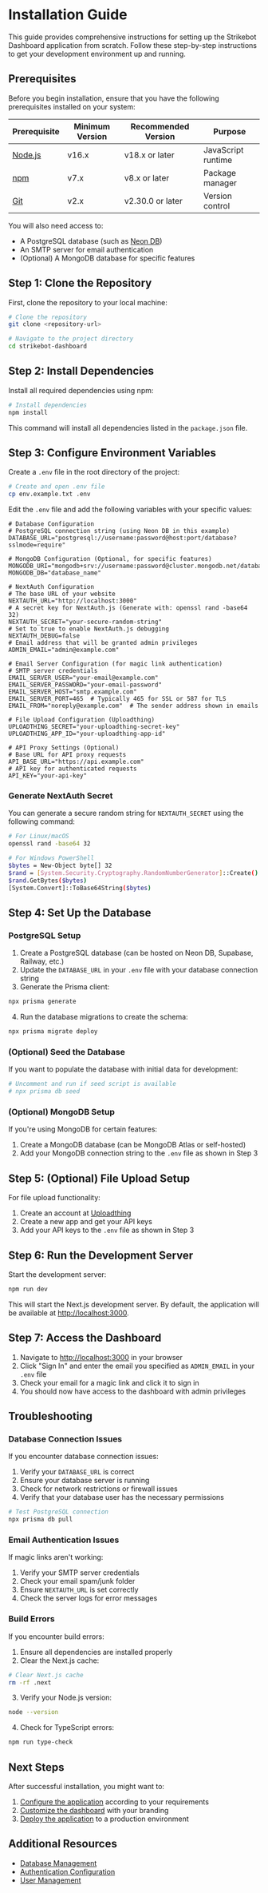 # Installation Guide

This guide provides comprehensive instructions for setting up the Strikebot Dashboard application from scratch. Follow these step-by-step instructions to get your development environment up and running.

## Prerequisites

Before you begin installation, ensure that you have the following prerequisites installed on your system:

| Prerequisite                   | Minimum Version | Recommended Version | Purpose            |
| ------------------------------ | --------------- | ------------------- | ------------------ |
| [Node.js](https://nodejs.org/) | v16.x           | v18.x or later      | JavaScript runtime |
| [npm](https://www.npmjs.com/)  | v7.x            | v8.x or later       | Package manager    |
| [Git](https://git-scm.com/)    | v2.x            | v2.30.0 or later    | Version control    |

You will also need access to:

* A PostgreSQL database (such as [Neon DB](https://neon.tech/))
* An SMTP server for email authentication
* (Optional) A MongoDB database for specific features

## Step 1: Clone the Repository

First, clone the repository to your local machine:

```bash
# Clone the repository
git clone <repository-url>

# Navigate to the project directory
cd strikebot-dashboard
```

## Step 2: Install Dependencies

Install all required dependencies using npm:

```bash
# Install dependencies
npm install
```

This command will install all dependencies listed in the `package.json` file.

## Step 3: Configure Environment Variables

Create a `.env` file in the root directory of the project:

```bash
# Create and open .env file
cp env.example.txt .env
```

Edit the `.env` file and add the following variables with your specific values:

```properties
# Database Configuration
# PostgreSQL connection string (using Neon DB in this example)
DATABASE_URL="postgresql://username:password@host:port/database?sslmode=require"

# MongoDB Configuration (Optional, for specific features)
MONGODB_URI="mongodb+srv://username:password@cluster.mongodb.net/database"
MONGODB_DB="database_name"

# NextAuth Configuration
# The base URL of your website
NEXTAUTH_URL="http://localhost:3000"
# A secret key for NextAuth.js (Generate with: openssl rand -base64 32)
NEXTAUTH_SECRET="your-secure-random-string"
# Set to true to enable NextAuth.js debugging
NEXTAUTH_DEBUG=false
# Email address that will be granted admin privileges
ADMIN_EMAIL="admin@example.com"

# Email Server Configuration (for magic link authentication)
# SMTP server credentials
EMAIL_SERVER_USER="your-email@example.com"
EMAIL_SERVER_PASSWORD="your-email-password"
EMAIL_SERVER_HOST="smtp.example.com"
EMAIL_SERVER_PORT=465  # Typically 465 for SSL or 587 for TLS
EMAIL_FROM="noreply@example.com"  # The sender address shown in emails

# File Upload Configuration (Uploadthing)
UPLOADTHING_SECRET="your-uploadthing-secret-key"
UPLOADTHING_APP_ID="your-uploadthing-app-id"

# API Proxy Settings (Optional)
# Base URL for API proxy requests
API_BASE_URL="https://api.example.com"
# API key for authenticated requests
API_KEY="your-api-key"
```

### Generate NextAuth Secret

You can generate a secure random string for `NEXTAUTH_SECRET` using the following command:

```bash
# For Linux/macOS
openssl rand -base64 32

# For Windows PowerShell
$bytes = New-Object byte[] 32
$rand = [System.Security.Cryptography.RandomNumberGenerator]::Create()
$rand.GetBytes($bytes)
[System.Convert]::ToBase64String($bytes)
```

## Step 4: Set Up the Database

### PostgreSQL Setup

1. Create a PostgreSQL database (can be hosted on Neon DB, Supabase, Railway, etc.)
2. Update the `DATABASE_URL` in your `.env` file with your database connection string
3. Generate the Prisma client:

```bash
npx prisma generate
```

4. Run the database migrations to create the schema:

```bash
npx prisma migrate deploy
```

### (Optional) Seed the Database

If you want to populate the database with initial data for development:

```bash
# Uncomment and run if seed script is available
# npx prisma db seed
```

### (Optional) MongoDB Setup

If you're using MongoDB for certain features:

1. Create a MongoDB database (can be MongoDB Atlas or self-hosted)
2. Add your MongoDB connection string to the `.env` file as shown in Step 3

## Step 5: (Optional) File Upload Setup

For file upload functionality:

1. Create an account at [Uploadthing](https://uploadthing.com)
2. Create a new app and get your API keys
3. Add your API keys to the `.env` file as shown in Step 3

## Step 6: Run the Development Server

Start the development server:

```bash
npm run dev
```

This will start the Next.js development server. By default, the application will be available at [http://localhost:3000](http://localhost:3000).

## Step 7: Access the Dashboard

1. Navigate to [http://localhost:3000](http://localhost:3000) in your browser
2. Click "Sign In" and enter the email you specified as `ADMIN_EMAIL` in your `.env` file
3. Check your email for a magic link and click it to sign in
4. You should now have access to the dashboard with admin privileges

## Troubleshooting

### Database Connection Issues

If you encounter database connection issues:

1. Verify your `DATABASE_URL` is correct
2. Ensure your database server is running
3. Check for network restrictions or firewall issues
4. Verify that your database user has the necessary permissions

```bash
# Test PostgreSQL connection
npx prisma db pull
```

### Email Authentication Issues

If magic links aren't working:

1. Verify your SMTP server credentials
2. Check your email spam/junk folder
3. Ensure `NEXTAUTH_URL` is set correctly
4. Check the server logs for error messages

### Build Errors

If you encounter build errors:

1. Ensure all dependencies are installed properly
2. Clear the Next.js cache:

```bash
# Clear Next.js cache
rm -rf .next
```

3. Verify your Node.js version:

```bash
node --version
```

4. Check for TypeScript errors:

```bash
npm run type-check
```

## Next Steps

After successful installation, you might want to:

1. [Configure the application](index-3.md) according to your requirements
2. [Customize the dashboard](customization/index.md) with your branding
3. [Deploy the application](deployment/index.md) to a production environment

## Additional Resources

* [Database Management](guides/database-management.md)
* [Authentication Configuration](guides/authentication.md)
* [User Management](guides/user-management.md)
